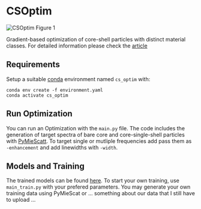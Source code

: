 # CSOptim

![CSOptim Figure 1](https://git.scc.kit.edu/ir5978/cs_optimization/-/blob/main/figures/test_sphere_model.png?raw=True)

Gradient-based optimization of core-shell particles with distinct material classes. For detailed information please check the [article]()


## Requirements

Setup a suitable [conda](https://docs.conda.io/en/latest/) environment named `cs_optim` with:

```
conda env create -f environment.yaml
conda activate cs_optim
```

## Run Optimization

You can run an Optimization with the `main.py` file. The code includes the generation of target spectra of bare core and core-single-shell particles with [PyMieScatt](https://pymiescatt.readthedocs.io/en/latest/). To target single or mutliple frequencies add pass them as `-enhancement` and add linewidths with `-width`.

## Models and Training

The trained models can be found [here](models/saved_models/). To start your own training, use `main_train.py` with your prefered parameters. You may generate your own training data using PyMieScat or ... something about our data that I still have to upload ...


